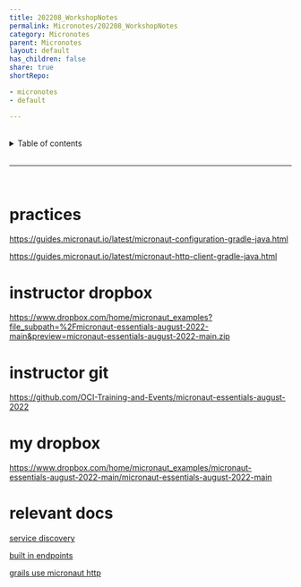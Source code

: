 ```yaml
---
title: 202208_WorkshopNotes
permalink: Micronotes/202208_WorkshopNotes
category: Micronotes
parent: Micronotes
layout: default
has_children: false
share: true
shortRepo:

- micronotes
- default

---
```


<br/>

<details markdown="block">    
<summary>    
Table of contents    
</summary>    
{: .text-delta }    
1. TOC    
{:toc}    
</details>

<br/>

---

<br/>

# practices

<https://guides.micronaut.io/latest/micronaut-configuration-gradle-java.html>

<https://guides.micronaut.io/latest/micronaut-http-client-gradle-java.html>

# instructor dropbox

<https://www.dropbox.com/home/micronaut_examples?file_subpath=%2Fmicronaut-essentials-august-2022-main&preview=micronaut-essentials-august-2022-main.zip>

# instructor git

<https://github.com/OCI-Training-and-Events/micronaut-essentials-august-2022>

# my dropbox

<https://www.dropbox.com/home/micronaut_examples/micronaut-essentials-august-2022-main/micronaut-essentials-august-2022-main>

# relevant docs

[service discovery ](https://micronaut-projects.github.io/micronaut-discovery-client/latest/guide/)

[built in endpoints ](https://docs.micronaut.io/latest/guide/#providedEndpoints)

[grails use micronaut http ](https://guides.grails.org/grails-micronaut-http/guide/index.html)